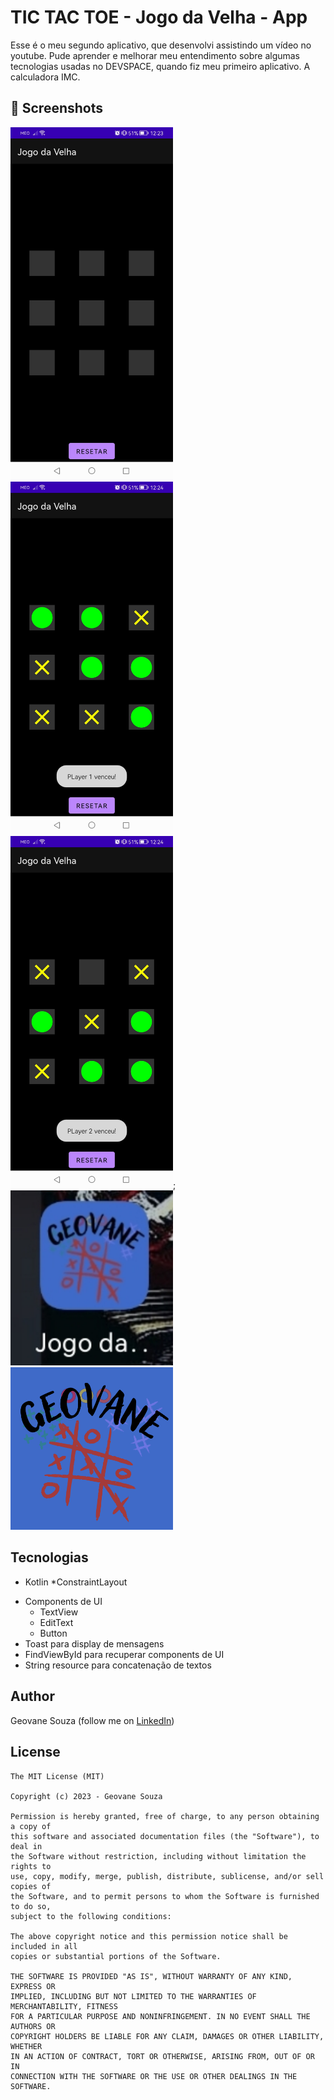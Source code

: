 # TIC TAC TOE - Jogo da Velha - App 

Esse é o meu segundo aplicativo, que desenvolvi assistindo um vídeo no youtube.
Pude aprender e melhorar meu entendimento sobre algumas tecnologias usadas no DEVSPACE, quando fiz meu primeiro aplicativo. A calculadora IMC. 





## :camera_flash: Screenshots
<!-- You can add more screenshots here if you like -->
<img src="/result/jv1.jpg" width="260">&emsp;<img src="/result/jv2.jpg" width="260">&emsp;<img src="/result/jv3.jpg" width="260">;<img src="/result/icone2.jpg" width="260">&emsp;<img src="/result/icone1.png" width="260">&emsp;

## Tecnologias

* Kotlin
*ConstraintLayout
- Components de UI
    - TextView
    - EditText
    - Button
- Toast para display de mensagens
- FindViewById para recuperar components de UI
- String resource para concatenação de textos


## Author
Geovane Souza (follow me on [LinkedIn](https://www.linkedin.com/in/geovane99/))

## License
```
The MIT License (MIT)

Copyright (c) 2023 - Geovane Souza

Permission is hereby granted, free of charge, to any person obtaining a copy of
this software and associated documentation files (the "Software"), to deal in
the Software without restriction, including without limitation the rights to
use, copy, modify, merge, publish, distribute, sublicense, and/or sell copies of
the Software, and to permit persons to whom the Software is furnished to do so,
subject to the following conditions:

The above copyright notice and this permission notice shall be included in all
copies or substantial portions of the Software.

THE SOFTWARE IS PROVIDED "AS IS", WITHOUT WARRANTY OF ANY KIND, EXPRESS OR
IMPLIED, INCLUDING BUT NOT LIMITED TO THE WARRANTIES OF MERCHANTABILITY, FITNESS
FOR A PARTICULAR PURPOSE AND NONINFRINGEMENT. IN NO EVENT SHALL THE AUTHORS OR
COPYRIGHT HOLDERS BE LIABLE FOR ANY CLAIM, DAMAGES OR OTHER LIABILITY, WHETHER
IN AN ACTION OF CONTRACT, TORT OR OTHERWISE, ARISING FROM, OUT OF OR IN
CONNECTION WITH THE SOFTWARE OR THE USE OR OTHER DEALINGS IN THE SOFTWARE.
```
